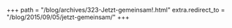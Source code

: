 +++
path = "/blog/archives/323-Jetzt-gemeinsam!.html"
extra.redirect_to = "/blog/2015/09/05/jetzt-gemeinsam/"
+++
